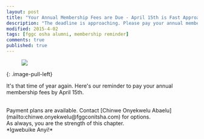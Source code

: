 ```yaml
---
layout: post
title: "Your Annual Membership Fees are Due - April 15th is Fast Approaching"
description: "The deadline is approaching. Please pay your annual membership dues."
modified: 2015-4-02
tags: [fggc osha alumni, membership reminder]
comments: true
published: true
---
```

<figure>
	<a href="{{ site.url }}/images/MembershipFee.png"><img src="{{ site.url }}/images/MembershipFee.png"></a>
</figure>
{: .image-pull-left}

It's that time of year again. Here's our reminder to pay your annual membership fees by April 15th. 

<br>
Payment plans are available. Contact [Chinwe Onyekwelu Abaelu](mailto:chinwe.onyekwelu@fggconitsha.com) for options.

<br>
As always, you are the strength of this chapter.

<br>
*Igwebuike Anyi!*
